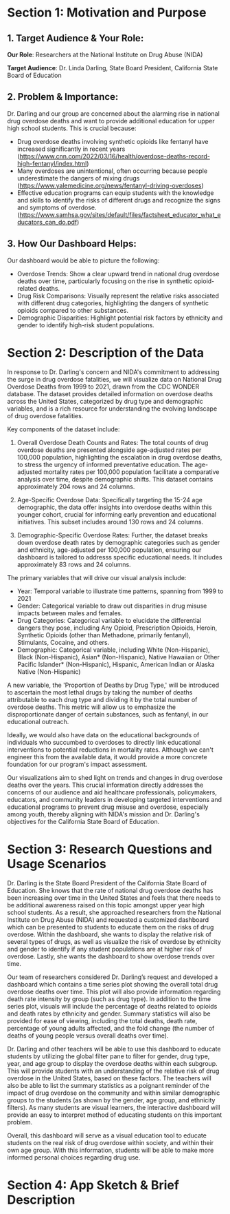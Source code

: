 # Section 1: Motivation and Purpose
## 1. Target Audience & Your Role:
**Our Role**: Researchers at the National Institute on Drug Abuse (NIDA)

**Target Audience**: Dr. Linda Darling, State Board President, California State Board of Education

## 2. Problem & Importance:
Dr. Darling and our group are concerned about the alarming rise in national drug overdose deaths and want to provide additional education for upper high school students. This is crucial because:
- Drug overdose deaths involving synthetic opioids like fentanyl have increased significantly in recent years (https://www.cnn.com/2022/03/16/health/overdose-deaths-record-high-fentanyl/index.html)
- Many overdoses are unintentional, often occurring because people underestimate the dangers of mixing drugs (https://www.yalemedicine.org/news/fentanyl-driving-overdoses)
- Effective education programs can equip students with the knowledge and skills to identify the risks of different drugs and recognize the signs and symptoms of overdose. (https://www.samhsa.gov/sites/default/files/factsheet_educator_what_educators_can_do.pdf)

## 3. How Our Dashboard Helps:
Our dashboard would be able to picture the following:
- Overdose Trends: Show a clear upward trend in national drug overdose deaths over time, particularly focusing on the rise in synthetic opioid-related deaths.
- Drug Risk Comparisons: Visually represent the relative risks associated with different drug categories, highlighting the dangers of synthetic opioids compared to other substances.
- Demographic Disparities: Highlight potential risk factors by ethnicity and gender to identify high-risk student populations.


# Section 2: Description of the Data
In response to Dr. Darling's concern and NIDA's commitment to addressing the surge in drug overdose fatalities, we will visualize data on National Drug Overdose Deaths from 1999 to 2021, drawn from the CDC WONDER database. The dataset provides detailed information on overdose deaths across the United States, categorized by drug type and demographic variables, and is a rich resource for understanding the evolving landscape of drug overdose fatalities.

Key components of the dataset include:

1. Overall Overdose Death Counts and Rates: The total counts of drug overdose deaths are presented alongside age-adjusted rates per 100,000 population, highlighting the escalation in drug overdose deaths, to stress the urgency of informed preventative education. The age-adjusted mortality rates per 100,000 population facilitate a comparative analysis over time, despite demographic shifts. This dataset contains approximately 204 rows and 24 columns.

2. Age-Specific Overdose Data: Specifically targeting the 15-24 age demographic, the data offer insights into overdose deaths within this younger cohort, crucial for informing early prevention and educational initiatives. This subset includes around 130 rows and 24 columns.

3. Demographic-Specific Overdose Rates: Further, the dataset breaks down overdose death rates by demographic categories such as gender and ethnicity, age-adjusted per 100,000 population, ensuring our dashboard is tailored to addresss specific educational needs. It includes approximately 83 rows and 24 columns.

The primary variables that will drive our visual analysis include:

- Year: Temporal variable to illustrate time patterns, spanning from 1999 to 2021
- Gender: Categorical variable to draw out disparities in drug misuse impacts between males and females.
- Drug Categories: Categorical variable to elucidate the differential dangers they pose, including Any Opioid, Prescription Opioids, Heroin, Synthetic Opioids (other than Methadone, primarily fentanyl), Stimulants, Cocaine, and others.
- Demographic: Categorical variable, including White (Non-Hispanic), Black (Non-Hispanic), Asian* (Non-Hispanic), Native Hawaiian or Other Pacific Islander* (Non-Hispanic), Hispanic, American Indian or Alaska Native (Non-Hispanic)

A new variable, the 'Proportion of Deaths by Drug Type,' will be introduced to ascertain the most lethal drugs by taking the number of deaths attributable to each drug type and dividing it by the total number of overdose deaths. This metric will allow us to emphasize the disproportionate danger of certain substances, such as fentanyl, in our educational outreach.

Ideally, we would also have data on the educational backgrounds of individuals who succumbed to overdoses to directly link educational interventions to potential reductions in mortality rates. Although we can't engineer this from the available data, it would provide a more concrete foundation for our program's impact assessment.

Our visualizations aim to shed light on trends and changes in drug overdose deaths over the years. This crucial information directly addresses the concerns of our audience and aid healthcare professionals, policymakers, educators, and community leaders in developing targeted interventions and educational programs to prevent drug misuse and overdose, especially among youth, thereby aligning with NIDA's mission and Dr. Darling's objectives for the California State Board of Education.


# Section 3: Research Questions and Usage Scenarios
Dr. Darling is the State Board President of the California State Board of Education. She knows that the rate of national drug overdose deaths has been increasing over time in the United States and feels that there needs to be additional awareness raised on this topic amongst upper year high school students. As a result, she approached researchers from the National Institute on Drug Abuse (NIDA) and requested a customized dashboard which can be presented to students to educate them on the risks of drug overdose. Within the dashboard, she wants to display the relative risk of several types of drugs, as well as visualize the risk of overdose by ethnicity and gender to identify if any student populations are at higher risk of overdose. Lastly, she wants the dashboard to show overdose trends over time. 

Our team of researchers considered Dr. Darling’s request and developed a dashboard which contains a time series plot showing the overall total drug overdose deaths over time. This plot will also provide information regarding death rate intensity by group (such as drug type). In addition to the time series plot, visuals will include the percentage of deaths related to opioids and death rates by ethnicity and gender. Summary statistics will also be provided for ease of viewing, including the total deaths, death rate, percentage of young adults affected, and the fold change (the number of deaths of young people versus overall deaths over time).  

Dr. Darling and other teachers will be able to use this dashboard to educate students by utilizing the global filter pane to filter for gender, drug type, year, and age group to display the overdose deaths within each subgroup. This will provide students with an understanding of the relative risk of drug overdose in the United States, based on these factors. The teachers will also be able to list the summary statistics as a poignant reminder of the impact of drug overdose on the community and within similar demographic groups to the students (as shown by the gender, age group, and ethnicity filters). As many students are visual learners, the interactive dashboard will provide an easy to interpret method of educating students on this important problem.  

Overall, this dashboard will serve as a visual education tool to educate students on the real risk of drug overdose within society, and within their own age group. With this information, students will be able to make more informed personal choices regarding drug use. 


# Section 4: App Sketch & Brief Description
